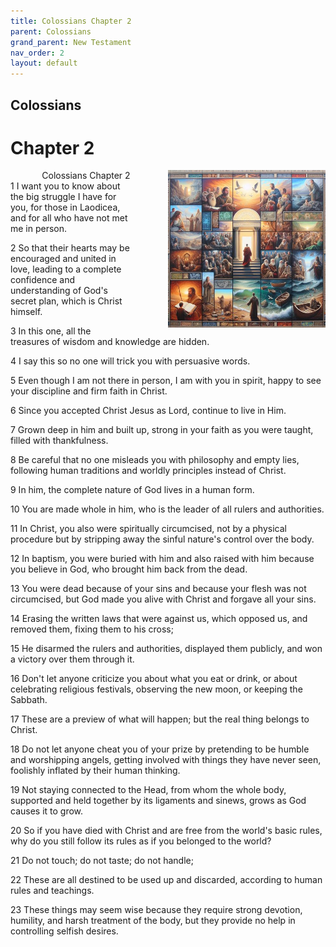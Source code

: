 ```yaml
---
title: Colossians Chapter 2
parent: Colossians
grand_parent: New Testament
nav_order: 2
layout: default
---
```


## Colossians

# Chapter 2

<div style="clear: both; text-align: right;">
    <img src="/assets/Image/Colossians/500/2.jpg" alt="Colossians Chapter 2" class="chapter-image" style="max-width: 50%; height: auto; float: right; margin: 0 0 10px 10px; padding-left: 10%;">
    <figcaption style="font-size: 14px;">Colossians Chapter 2</figcaption>
</div>
1 I want you to know about the big struggle I have for you, for those in Laodicea, and for all who have not met me in person.

2 So that their hearts may be encouraged and united in love, leading to a complete confidence and understanding of God's secret plan, which is Christ himself.

3 In this one, all the treasures of wisdom and knowledge are hidden.

4 I say this so no one will trick you with persuasive words.

5 Even though I am not there in person, I am with you in spirit, happy to see your discipline and firm faith in Christ.

6 Since you accepted Christ Jesus as Lord, continue to live in Him.

7 Grown deep in him and built up, strong in your faith as you were taught, filled with thankfulness.

8 Be careful that no one misleads you with philosophy and empty lies, following human traditions and worldly principles instead of Christ.

9 In him, the complete nature of God lives in a human form.

10 You are made whole in him, who is the leader of all rulers and authorities.

11 In Christ, you also were spiritually circumcised, not by a physical procedure but by stripping away the sinful nature's control over the body.

12 In baptism, you were buried with him and also raised with him because you believe in God, who brought him back from the dead.

13 You were dead because of your sins and because your flesh was not circumcised, but God made you alive with Christ and forgave all your sins.

14 Erasing the written laws that were against us, which opposed us, and removed them, fixing them to his cross;

15 He disarmed the rulers and authorities, displayed them publicly, and won a victory over them through it.

16 Don't let anyone criticize you about what you eat or drink, or about celebrating religious festivals, observing the new moon, or keeping the Sabbath.

17 These are a preview of what will happen; but the real thing belongs to Christ.

18 Do not let anyone cheat you of your prize by pretending to be humble and worshipping angels, getting involved with things they have never seen, foolishly inflated by their human thinking.

19 Not staying connected to the Head, from whom the whole body, supported and held together by its ligaments and sinews, grows as God causes it to grow.

20 So if you have died with Christ and are free from the world's basic rules, why do you still follow its rules as if you belonged to the world?

21 Do not touch; do not taste; do not handle;

22 These are all destined to be used up and discarded, according to human rules and teachings.

23 These things may seem wise because they require strong devotion, humility, and harsh treatment of the body, but they provide no help in controlling selfish desires.


